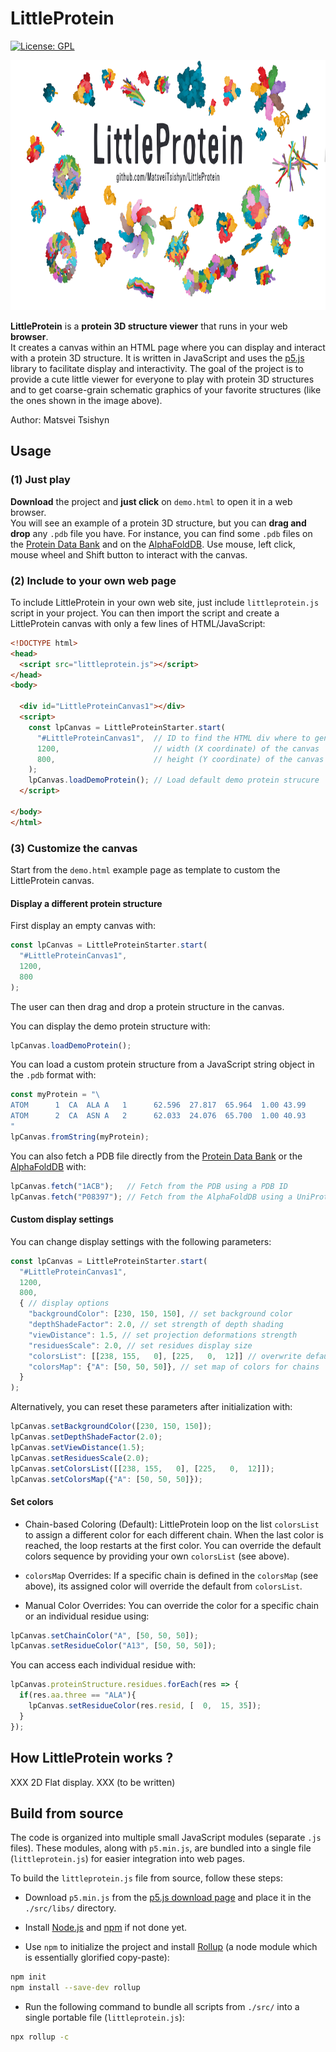 
# LittleProtein

[![License: GPL](https://img.shields.io/badge/License-GPL-green.svg)](https://opensource.org/licenses/MIT)
<div style="text-align: center;">
<img src="logo.png" alt="[LittleProtein Logo]" height="400"/>
</div>

**LittleProtein** is a **protein 3D structure viewer** that runs in your web **browser**.  
It creates a canvas within an HTML page where you can display and interact with a protein 3D structure.
It is written in JavaScript and uses the [p5.js](https://p5js.org/) library to facilitate display and interactivity.
The goal of the project is to provide a cute little viewer for everyone to play with protein 3D structures and to get coarse-grain schematic graphics of your favorite structures (like the ones shown in the image above).  

Author: Matsvei Tsishyn

## Usage

### (1) Just play

**Download** the project and **just click** on `demo.html` to open it in a web browser.  
You will see an example of a protein 3D structure, but you can **drag and drop** any `.pdb` file you have. For instance, you can find some `.pdb` files on the [Protein Data Bank](https://www.rcsb.org/) and on the [AlphaFoldDB](https://alphafold.com/).
Use mouse, left click, mouse wheel and Shift button to interact with the canvas.  

### (2) Include to your own web page

To include LittleProtein in your own web site, just include `littleprotein.js` script in your project.
You can then import the script and create a LittleProtein canvas with only a few lines of HTML/JavaScript:

```html
<!DOCTYPE html>
<head>
  <script src="littleprotein.js"></script>
</head>
<body>

  <div id="LittleProteinCanvas1"></div>  
  <script>
    const lpCanvas = LittleProteinStarter.start(
      "#LittleProteinCanvas1",  // ID to find the HTML div where to generate the canvas
      1200,                     // width (X coordinate) of the canvas
      800,                      // height (Y coordinate) of the canvas
    );
    lpCanvas.loadDemoProtein(); // Load default demo protein strucure
  </script>

</body>
</html>
```

### (3) Customize the canvas

Start from the `demo.html` example page as template to custom the LittleProtein canvas.

#### Display a different protein structure

First display an empty canvas with:
```JavaScript
const lpCanvas = LittleProteinStarter.start(
  "#LittleProteinCanvas1",
  1200,
  800
);
```
The user can then drag and drop a protein structure in the canvas.

You can display the demo protein structure with:
```JavaScript
lpCanvas.loadDemoProtein();
```

You can load a custom protein structure from a JavaScript string object in the `.pdb` format with:

```JavaScript
const myProtein = "\
ATOM      1  CA  ALA A   1      62.596  27.817  65.964  1.00 43.99           C  \n\
ATOM      2  CA  ASN A   2      62.033  24.076  65.700  1.00 40.93           C  \n\
"
lpCanvas.fromString(myProtein);
```

You can also fetch a PDB file directly from the [Protein Data Bank](https://www.rcsb.org/) or the [AlphaFoldDB](https://alphafold.com/) with:

```JavaScript
lpCanvas.fetch("1ACB");   // Fetch from the PDB using a PDB ID
lpCanvas.fetch("P08397"); // Fetch from the AlphaFoldDB using a UniProt ID
```

#### Custom display settings

You can change display settings with the following parameters:

```JavaScript
const lpCanvas = LittleProteinStarter.start(
  "#LittleProteinCanvas1",
  1200,
  800,
  { // display options
    "backgroundColor": [230, 150, 150], // set background color
    "depthShadeFactor": 2.0, // set strength of depth shading
    "viewDistance": 1.5, // set projection deformations strength
    "residuesScale": 2.0, // set residues display size
    "colorsList": [[238, 155,   0], [225,   0,  12]] // overwrite default list of colors
    "colorsMap": {"A": [50, 50, 50]}, // set map of colors for chains
  }
);
```

Alternatively, you can reset these parameters after initialization with:
```JavaScript
lpCanvas.setBackgroundColor([230, 150, 150]);
lpCanvas.setDepthShadeFactor(2.0);
lpCanvas.setViewDistance(1.5);
lpCanvas.setResiduesScale(2.0);
lpCanvas.setColorsList([[238, 155,   0], [225,   0,  12]]);
lpCanvas.setColorsMap({"A": [50, 50, 50]});
```

#### Set colors


- Chain-based Coloring (Default):
LittleProtein loop on the list `colorsList` to assign a different color for each different chain. When the last color is reached, the loop restarts at the first color.
You can override the default colors sequence by providing your own `colorsList` (see above).

- `colorsMap` Overrides:
If a specific chain is defined in the `colorsMap` (see above), its assigned color will override the default from `colorsList`.

- Manual Color Overrides:
You can override the color for a specific chain or an individual residue using:
```JavaScript
lpCanvas.setChainColor("A", [50, 50, 50]);
lpCanvas.setResidueColor("A13", [50, 50, 50]);
```

You can access each individual residue with:
```JavaScript
lpCanvas.proteinStructure.residues.forEach(res => {
  if(res.aa.three == "ALA"){
    lpCanvas.setResidueColor(res.resid, [  0,  15, 35]);
  }
});
```

## How LittleProtein works ?

XXX 2D Flat display. XXX (to be written)

## Build from source

The code is organized into multiple small JavaScript modules (separate `.js` files). These modules, along with `p5.min.js`, are bundled into a single file (`littleprotein.js`) for easier integration into web pages.

To build the `littleprotein.js` file from source, follow these steps:

- Download `p5.min.js` from the [p5.js download page](https://p5js.org/download/) and place it in the `./src/libs/` directory.

- Install [Node.js](https://nodejs.org/) and [npm](https://www.npmjs.com/) if not done yet.

- Use `npm` to initialize the project and install [Rollup](https://www.npmjs.com/package/rollup) (a node module which is essentially glorified copy-paste):
```bash
npm init
npm install --save-dev rollup
```

- Run the following command to bundle all scripts from `./src/` into a single portable file (`littleprotein.js`):
```bash
npx rollup -c
```

